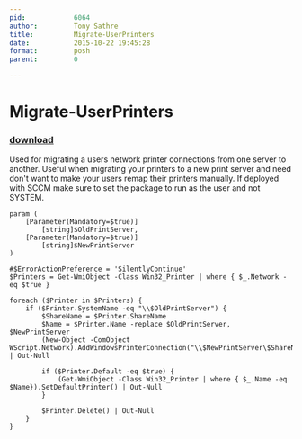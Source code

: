 ```yaml
---
pid:            6064
author:         Tony Sathre
title:          Migrate-UserPrinters
date:           2015-10-22 19:45:28
format:         posh
parent:         0

---
```


# Migrate-UserPrinters

### [download](//scripts/6064.ps1)

Used for migrating a users network printer connections from one server to another. Useful when migrating your printers to a new print server and need don't want to make your users remap their printers manually. If deployed with SCCM make sure to set the package to run as the user and not SYSTEM.

```posh
param (
    [Parameter(Mandatory=$true)]
        [string]$OldPrintServer,
    [Parameter(Mandatory=$true)]
        [string]$NewPrintServer
)

#$ErrorActionPreference = 'SilentlyContinue'
$Printers = Get-WmiObject -Class Win32_Printer | where { $_.Network -eq $true }

foreach ($Printer in $Printers) {
    if ($Printer.SystemName -eq "\\$OldPrintServer") {            
        $ShareName = $Printer.ShareName
        $Name = $Printer.Name -replace $OldPrintServer, $NewPrintServer
        (New-Object -ComObject WScript.Network).AddWindowsPrinterConnection("\\$NewPrintServer\$ShareName") | Out-Null

        if ($Printer.Default -eq $true) {
            (Get-WmiObject -Class Win32_Printer | where { $_.Name -eq $Name}).SetDefaultPrinter() | Out-Null
        }

        $Printer.Delete() | Out-Null
    }
}
```
